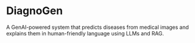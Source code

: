 # DiagnoGen
A GenAI-powered system that predicts diseases from medical images and explains them in human-friendly language using LLMs and RAG.
